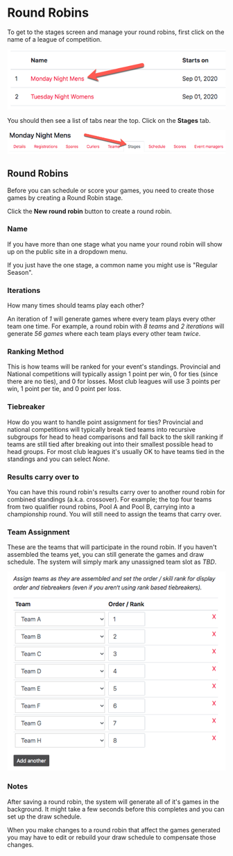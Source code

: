 # Round Robins

To get to the stages screen and manage your round robins, first click on the name of a league of competition.

![Events List](/assets/images/events-d18b109ded429fddd604c714df19b8be.png)

You should then see a list of tabs near the top. Click on the **Stages** tab.

![Stages Navigation](/assets/images/navigation-b267264a260493a3bc180c2e5229b896.png)

## Round Robins[​](#round-robins "Direct link to Round Robins")

Before you can schedule or score your games, you need to create those games by creating a Round Robin stage.

Click the **New round robin** button to create a round robin.

### Name[​](#name "Direct link to Name")

If you have more than one stage what you name your round robin will show up on the public site in a dropdown menu.

If you just have the one stage, a common name you might use is "Regular Season".

### Iterations[​](#iterations "Direct link to Iterations")

How many times should teams play each other?

An iteration of *1* will generate games where every team plays every other team one time. For example, a round robin with *8 teams* and *2 iterations* will generate *56 games* where each team plays every other team *twice*.

### Ranking Method[​](#ranking-method "Direct link to Ranking Method")

This is how teams will be ranked for your event's standings. Provincial and National competitions will typically assign 1 point per win, 0 for ties (since there are no ties), and 0 for losses. Most club leagues will use 3 points per win, 1 point per tie, and 0 point per loss.

### Tiebreaker[​](#tiebreaker "Direct link to Tiebreaker")

How do you want to handle point assignment for ties? Provincial and national competitions will typically break tied teams into recursive subgroups for head to head comparisons and fall back to the skill ranking if teams are still tied after breaking out into their smallest possible head to head groups. For most club leagues it's usually OK to have teams tied in the standings and you can select *None*.

### Results carry over to[​](#results-carry-over-to "Direct link to Results carry over to")

You can have this round robin's results carry over to another round robin for combined standings (a.k.a. crossover). For example; the top four teams from two qualifier round robins, Pool A and Pool B, carrying into a championship round. You will still need to assign the teams that carry over.

### Team Assignment[​](#team-assignment "Direct link to Team Assignment")

These are the teams that will participate in the round robin. If you haven't assembled the teams yet, you can still generate the games and draw schedule. The system will simply mark any unassigned team slot as *TBD*.

![Team Assignment](/assets/images/team-assignment-22c5d354c647e832e641b1940f38ed6c.png)

### Notes[​](#notes "Direct link to Notes")

After saving a round robin, the system will generate all of it's games in the background. It might take a few seconds before this completes and you can set up the draw schedule.

When you make changes to a round robin that affect the games generated you may have to edit or rebuild your draw schedule to compensate those changes.
